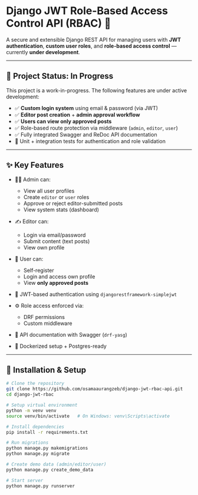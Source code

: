 # Django JWT Role-Based Access Control API (RBAC) 🔐

A secure and extensible Django REST API for managing users with **JWT authentication**, **custom user roles**, and **role-based access control** — currently **under development**.

---

## 🚧 Project Status: In Progress

This project is a work-in-progress. The following features are under active development:

- ✅ **Custom login system** using email & password (via JWT)
- ✅  **Editor post creation** + **admin approval workflow**
- ✅  **Users can view only approved posts**
- ✅ Role-based route protection via middleware (`admin`, `editor`, `user`)
- ✅ Fully integrated Swagger and ReDoc API documentation
- 🧪 Unit + integration tests for authentication and role validation

---

## ✨ Key Features

- 🧑‍💼 Admin can:
  - View all user profiles
  - Create `editor` or `user` roles
  - Approve or reject editor-submitted posts
  - View system stats (dashboard)

- ✍️ Editor can:
  - Login via email/password
  - Submit content (text posts)
  - View own profile

- 👤 User can:
  - Self-register
  - Login and access own profile
  - View **only approved posts**

- 🔐 JWT-based authentication using `djangorestframework-simplejwt`
- ⚙️ Role access enforced via:
  - DRF permissions
  - Custom middleware
- 📜 API documentation with Swagger (`drf-yasg`)
- 🐳 Dockerized setup + Postgres-ready

---

## 🧪 Installation & Setup

```bash
# Clone the repository
git clone https://github.com/osamaaurangzeb/django-jwt-rbac-api.git
cd django-jwt-rbac

# Setup virtual environment
python -m venv venv
source venv/bin/activate   # On Windows: venv\Scripts\activate

# Install dependencies
pip install -r requirements.txt

# Run migrations
python manage.py makemigrations
python manage.py migrate

# Create demo data (admin/editor/user)
python manage.py create_demo_data

# Start server
python manage.py runserver
